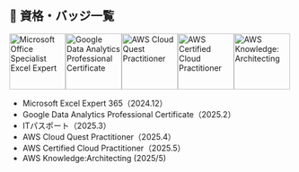 ## 🏅 資格・バッジ一覧

<a href="https://www.credly.com/badges/675fe2a4-899b-45a5-a695-c51450d04ff4/public_url" target="_blank"><img src="https://github.com/user-attachments/assets/377158d2-9a4b-41ad-9c7c-14f5e636962a" alt="Microsoft Office Specialist Excel Expert" width="100"></a><a href="https://www.credly.com/badges/90ca542c-f248-4188-80b3-84e19ddc628d/public_url" target="_blank"><img src="https://github.com/user-attachments/assets/6d5b28e0-0663-4c73-890d-ae853c78247c" alt="Google Data Analytics Professional Certificate" width="100"></a><a href="https://www.credly.com/badges/34f9f6e4-1fd4-4615-807c-d19fae1cfdc6/public_url" target="_blank"><img src="https://github.com/user-attachments/assets/d6a4d620-28e8-41bd-b13e-8995e9954124" alt="AWS Cloud Quest Practitioner" width="100"></a><a href="https://www.credly.com/badges/9189ac9f-a90c-40b7-98f3-0b2f6cae0632/public_url" target="_blank"><img src="https://github.com/user-attachments/assets/2ea31509-356e-4014-9ca0-605f28ae8b1a" alt="AWS Certified Cloud Practitioner" width="100"></a><a href="#" target="_blank"><a href="https://www.credly.com/badges/264b04af-bc82-48af-8b16-7027bd4f99a2/public_url" target="_blank"><img src="https://github.com/user-attachments/assets/afe119d1-c97e-4b8e-b22d-7aa1a071ef25" alt="AWS Knowledge: Architecting" width="100"></a>

- Microsoft Excel Expert 365（2024.12）  
- Google Data Analytics Professional Certificate（2025.2）  
- ITパスポート（2025.3）
- AWS Cloud Quest Practitioner（2025.4）  
- AWS Certified Cloud Practitioner（2025.5）  
- AWS Knowledge:Architecting (2025/5)
